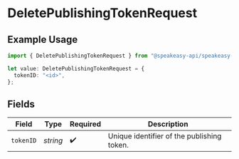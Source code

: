 # DeletePublishingTokenRequest

## Example Usage

```typescript
import { DeletePublishingTokenRequest } from "@speakeasy-api/speakeasy-client-sdk-typescript/sdk/models/operations";

let value: DeletePublishingTokenRequest = {
  tokenID: "<id>",
};
```

## Fields

| Field                                      | Type                                       | Required                                   | Description                                |
| ------------------------------------------ | ------------------------------------------ | ------------------------------------------ | ------------------------------------------ |
| `tokenID`                                  | *string*                                   | :heavy_check_mark:                         | Unique identifier of the publishing token. |